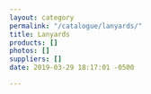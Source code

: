 ```yaml
---
layout: category
permalink: "/catalogue/lanyards/"
title: Lanyards
products: []
photos: []
suppliers: []
date: 2019-03-29 18:17:01 -0500

---
```

